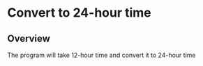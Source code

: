 # Convert to 24-hour time

## Overview
The program will take 12-hour time and convert it to 24-hour time
